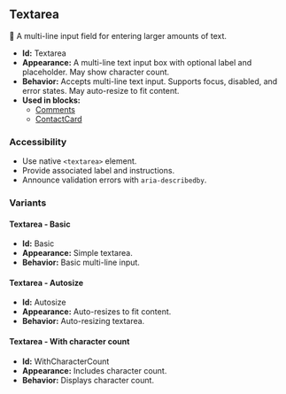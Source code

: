 ## Textarea
📝 A multi-line input field for entering larger amounts of text.
- **Id:** Textarea
- **Appearance:** A multi-line text input box with optional label and placeholder. May show character count.
- **Behavior:** Accepts multi-line text input. Supports focus, disabled, and error states. May auto-resize to fit content.
- **Used in blocks:**
  - [Comments](blocks.md#comments)
  - [ContactCard](blocks.md#contact-card)
### Accessibility
- Use native `<textarea>` element.
- Provide associated label and instructions.
- Announce validation errors with `aria-describedby`.

### Variants
#### Textarea - **Basic**
- **Id:** Basic
- **Appearance:** Simple textarea.
- **Behavior:** Basic multi-line input.
#### Textarea - **Autosize**
- **Id:** Autosize
- **Appearance:** Auto-resizes to fit content.
- **Behavior:** Auto-resizing textarea.
#### Textarea - **With character count**
- **Id:** WithCharacterCount
- **Appearance:** Includes character count.
- **Behavior:** Displays character count.

